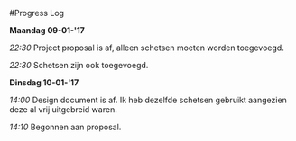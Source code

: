 #Progress Log

**Maandag 09-01-'17**

*22:30* Project proposal is af, alleen schetsen moeten worden toegevoegd.

*22:30* Schetsen zijn ook toegevoegd.

**Dinsdag 10-01-'17**

*14:00* Design document is af. Ik heb dezelfde schetsen gebruikt aangezien deze al vrij uitgebreid waren.

*14:10* Begonnen aan proposal.
